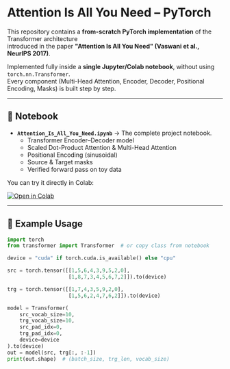 # Attention Is All You Need – PyTorch

This repository contains a **from-scratch PyTorch implementation** of the Transformer architecture  
introduced in the paper **"Attention Is All You Need" (Vaswani et al., NeurIPS 2017)**.

Implemented fully inside a **single Jupyter/Colab notebook**, without using `torch.nn.Transformer`.  
Every component (Multi-Head Attention, Encoder, Decoder, Positional Encoding, Masks) is built step by step.

---

## 📘 Notebook
- **`Attention_Is_All_You_Need.ipynb`** → The complete project notebook.  
  - Transformer Encoder–Decoder model  
  - Scaled Dot-Product Attention & Multi-Head Attention  
  - Positional Encoding (sinusoidal)  
  - Source & Target masks  
  - Verified forward pass on toy data  

You can try it directly in Colab:

[![Open in Colab](https://colab.research.google.com/assets/colab-badge.svg)](https://colab.research.google.com/drive/1HoRN3YZcsVqcRYzO_LevdZ1o9oi_Vch9?usp=sharing)


---

## 🚀 Example Usage
```python
import torch
from transformer import Transformer  # or copy class from notebook

device = "cuda" if torch.cuda.is_available() else "cpu"

src = torch.tensor([[1,5,6,4,3,9,5,2,0],
                    [1,8,7,3,4,5,6,7,2]]).to(device)

trg = torch.tensor([[1,7,4,3,5,9,2,0],
                    [1,5,6,2,4,7,6,2]]).to(device)

model = Transformer(
    src_vocab_size=10,
    trg_vocab_size=10,
    src_pad_idx=0,
    trg_pad_idx=0,
    device=device
).to(device)
out = model(src, trg[:, :-1])
print(out.shape)  # (batch_size, trg_len, vocab_size)
```
